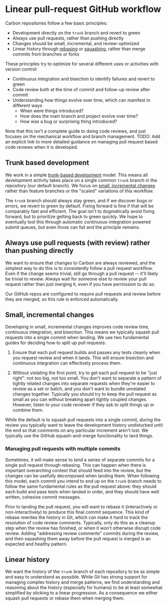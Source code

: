 # Linear pull-request GitHub workflow

<!--
Part of the Carbon Language project, under the Apache License v2.0 with LLVM
Exceptions. See /LICENSE for license information.
SPDX-License-Identifier: Apache-2.0 WITH LLVM-exception
-->

Carbon repositories follow a few basic principles:

- Development directly on the `trunk` branch and revert to green
- Always use pull requests, rather than pushing directly
- Changes should be small, incremental, and review-optimized
- Linear history through
  [rebasing](https://help.github.com/en/github/collaborating-with-issues-and-pull-requests/about-pull-request-merges#rebase-and-merge-your-pull-request-commits)
  or
  [squashing](https://help.github.com/en/github/collaborating-with-issues-and-pull-requests/about-pull-request-merges#squash-and-merge-your-pull-request-commits),
  rather than merge commits from branches or forks

These principles try to optimize for several different uses or activities with
version control:

- Continuous integration and bisection to identify failures and revert to green
- Code review both at the time of commit and follow-up review after commit
- Understanding how things evolve over time, which can manifest in different
  ways
  - When were things introduced?
  - How does the main branch and project evolve over time?
  - How was a bug or surprising thing introduced?

Note that this isn't a complete guide to doing code reviews, and just focuses on
the mechanical workflow and branch management. TODO: Add an explicit link to
more detailed guidance on managing pull request based code reviews when it is
developed.

## Trunk based development

We work in a simple [trunk-based
development](https://trunkbaseddevelopment.com/) model. This means all
development activity takes place on a single common `trunk` branch in the
repository (our default branch). We focus on [small, incremental
changes](#small_incremental_changes) rather than feature branches or the
"scaled" variations of this workflow.

The `trunk` branch should always stay green, and if we discover bugs or errors,
we revert to green by default. Fixing forward is fine if that will be comparably
fast and efficient. The goal isn't to dogmatically avoid fixing forward, but to
prioritize getting back to green quickly. We hope to eventually tool this
through automatic continuous-integration powered submit queues, but even those
can fail and the principle remains.

## Always use pull requests (with review) rather than pushing directly

We want to ensure that changes to Carbon are always reviewed, and the simplest
way to do this is to consistently follow a pull request workflow. Even if the
change seems trivial, still go through a pull request -- it'll likely be trivial
to review. Always wait for someone else to review your pull request rather than
just merging it, even if you have permission to do so.

Our GitHub repos are configured to require pull requests and review before they
are merged, so this rule is enforced automatically.

## Small, incremental changes

Developing in small, incremental changes improves code review time, continuous
integration, and bisection. This means we typically squash pull requests into a
single commit when landing. We use two fundamental guides for deciding how to
split up pull requests:

1. Ensure that each pull request builds and passes any tests cleanly when you
   request review and when it lands. This will ensure bisection and continuous
   integration can effectively process them.

2. Without violating the first point, try to get each pull request to be "just
   right": not too big, not too small. You don't want to separate a pattern of
   tightly related changes into separate requests when they're easier to review
   as a set or batch, and you don't want to bundle unrelated changes together.
   Typically you should try to keep the pull request as small as you can without
   breaking apart tightly coupled changes. However, listen to your code reviewer
   if they ask to split things up or combine them.

While the default is to squash pull requests into a single commit, _during_ the
review you typically want to leave the development history undisturbed until the
end so that comments on any particular increment aren't lost. We typically use
the GitHub squash-and-merge functionality to land things.

### Managing pull requests with multiple commits

Sometimes, it will make sense to _land_ a series of separate commits for a
single pull request through rebasing. This can happen when there is important
overarching context that should feed into the review, but the changes can be
usefully decomposed when landing them. When following this model, each commit
you intend to end up on the `trunk` branch needs to follow the same fundamental
rules as the pull request above: they should each build and pass tests when
landed in order, and they should have well written, cohesive commit messages.

Prior to landing the pull request, you will want to rebase it (interactively or
non-interactively) to produce this final commit sequence. This kind of rebase
rewrites the history in Git, which can make it hard to track the resolution of
code review comments. Typically, only do this as a cleanup step when the review
has finished, or when it won't otherwise disrupt code review. Adding "addressing
review comments" commits during the review, and then squashing them away before
the pull request is merged is an expected and healthy pattern.

## Linear history

We want the history of the `trunk` branch of each repository to be as simple and
easy to understand as possible. While Git has strong support for managing
complex history and merge patterns, we find understanding and reasoning about
the history (especially for humans) to be at least somewhat simplified by
sticking to a linear progression. As a consequence we either squash pull
requests or rebase them when merging them.
